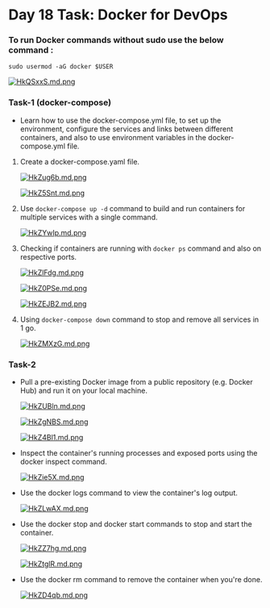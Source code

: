# Day 18 Task: Docker for DevOps

### To run Docker commands without sudo use the below command :
`sudo usermod -aG docker $USER`

[![HkQSxxS.md.png](https://iili.io/HkQSxxS.md.png)](https://freeimage.host/i/HkQSxxS)

### Task-1 (docker-compose)
 - Learn how to use the docker-compose.yml file, to set up the environment, configure the services and 
   links between different containers, and also to use environment variables in the docker-compose.yml file.
   
 1. Create a docker-compose.yaml file.
    
    [![HkZug6b.md.png](https://iili.io/HkZug6b.md.png)](https://freeimage.host/i/HkZug6b)
    
    [![HkZ5Snt.md.png](https://iili.io/HkZ5Snt.md.png)](https://freeimage.host/i/HkZ5Snt)
 
 2. Use `docker-compose up -d` command to build and run containers for multiple services with a single command.
 
    [![HkZYwIp.md.png](https://iili.io/HkZYwIp.md.png)](https://freeimage.host/i/HkZYwIp)
 
 3. Checking if containers are running with `docker ps` command and also on respective ports.
 
    [![HkZlFdg.md.png](https://iili.io/HkZlFdg.md.png)](https://freeimage.host/i/HkZlFdg)
    
    [![HkZ0PSe.md.png](https://iili.io/HkZ0PSe.md.png)](https://freeimage.host/i/HkZ0PSe)
    
    [![HkZEJB2.md.png](https://iili.io/HkZEJB2.md.png)](https://freeimage.host/i/HkZEJB2)
 
 4. Using `docker-compose down` command to stop and remove all services in 1 go.
   
    [![HkZMXzG.md.png](https://iili.io/HkZMXzG.md.png)](https://freeimage.host/i/HkZMXzG)
    
 ### Task-2 
 
- Pull a pre-existing Docker image from a public repository (e.g. Docker Hub) and run it on your local machine.

    [![HkZUBln.md.png](https://iili.io/HkZUBln.md.png)](https://freeimage.host/i/HkZUBln)
    
    [![HkZgNBS.md.png](https://iili.io/HkZgNBS.md.png)](https://freeimage.host/i/HkZgNBS)
    
    [![HkZ4Bl1.md.png](https://iili.io/HkZ4Bl1.md.png)](https://freeimage.host/i/HkZ4Bl1)

- Inspect the container's running processes and exposed ports using the docker inspect command.

    [![HkZie5X.md.png](https://iili.io/HkZie5X.md.png)](https://freeimage.host/i/HkZie5X)

- Use the docker logs command to view the container's log output.

    [![HkZLwAX.md.png](https://iili.io/HkZLwAX.md.png)](https://freeimage.host/i/HkZLwAX)

- Use the docker stop and docker start commands to stop and start the container.

    [![HkZZ7hg.md.png](https://iili.io/HkZZ7hg.md.png)](https://freeimage.host/i/HkZZ7hg)
    
    [![HkZtglR.md.png](https://iili.io/HkZtglR.md.png)](https://freeimage.host/i/HkZtglR)

- Use the docker rm command to remove the container when you're done.
    
    [![HkZD4qb.md.png](https://iili.io/HkZD4qb.md.png)](https://freeimage.host/i/HkZD4qb)
    
    



